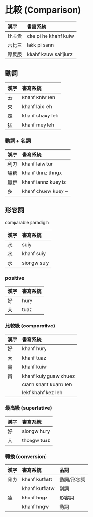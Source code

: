 # 比較 (Comparison)

| 漢字 | 書寫系統 |
| :--- | :--- |
| 比卡貴 | che pi he khahf kuiw |
| 六比三 | lakk pi sann |
| 厚屎尿 | khahf kauw saifjiurz |

## 動詞

| 漢字 | 書寫系統 |
| :--- | :--- |
| 去 | khahf khiw leh |
| 來 | khahf laix leh |
| 走 | khahf chauy leh |
| 猛 | khahf mey leh |

### 動詞 + 名詞

| 漢字 | 書寫系統 |
| :--- | :--- |
| 利刀 | khahf laiw tur |
| 甜糖 | khahf tinnz thngx |
| 贏伊 | khahf iannz kuey iz |
| 多 | khahf chuew kuey ~ |

## 形容詞

comparable paradigm

| 漢字 | 書寫系統 |
| :--- | :--- |
| 水 | suiy |
| 水 | khahf suiy |
| 水| siongw suiy |

### positive

| 漢字 | 書寫系統 |
| :--- | :--- |
| 好 | hury |
| 大 | tuaz |

### 比較級 (comparative)

| 漢字 | 書寫系統 |
| :--- | :--- |
| 好 | khahf hury |
| 大 | khahf tuaz |
| 貴 | khahf kuiw |
| 貴 | khahf kuiy guaw chuez |
|| ciann khahf kuanx leh |
|| lekf khahf kez leh |


### 最高級 (superlative)

| 漢字 | 書寫系統 |
| :--- | :--- |
| 好 | siongw hury |
| 大 | thongw tuaz |

### 轉換 (conversion)

| 漢字 | 書寫系統 | 品詞 |
| :--- | :--- | :--- |
| 骨力 | khahf kutflatt | 動詞/形容詞 |
|| khahf kutflatw | 副詞 |
| 遠 | khahf hngz | 形容詞 |
|| khahf hngw | 動詞 |

